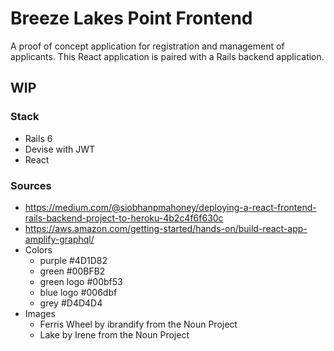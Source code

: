 # Breeze Lakes Point Frontend

A proof of concept application for registration and management of applicants. This React application is paired with a Rails backend application.

## WIP
### Stack

- Rails 6
- Devise with JWT
- React

### Sources

- <https://medium.com/@siobhanpmahoney/deploying-a-react-frontend-rails-backend-project-to-heroku-4b2c4f6f630c>
- <https://aws.amazon.com/getting-started/hands-on/build-react-app-amplify-graphql/>
- Colors
   - purple #4D1D82
   - green #00BFB2
   - green logo #00bf53
   - blue logo #006dbf
   - grey #D4D4D4
- Images
   - Ferris Wheel by ibrandify from the Noun Project
   - Lake by Irene from the Noun Project